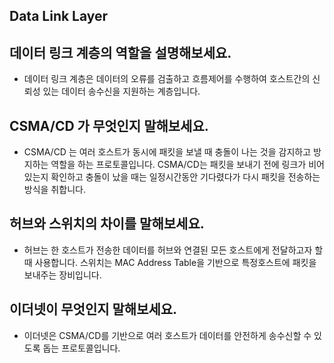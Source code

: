 ## Data Link Layer

## 데이터 링크 계층의 역할을 설명해보세요.

- 데이터 링크 계층은 데이터의 오류를 검출하고 흐름제어를 수행하여 호스트간의 신뢰성 있는 데이터 송수신을 지원하는 계층입니다.

## CSMA/CD 가 무엇인지 말해보세요.

- CSMA/CD 는 여러 호스트가 동시에 패킷을 보낼 때 충돌이 나는 것을 감지하고 방지하는 역할을 하는 프로토콜입니다. CSMA/CD는 패킷을 보내기 전에 링크가 비어있는지 확인하고 충돌이 났을 때는 일정시간동안 기다렸다가 다시 패킷을 전송하는 방식을 취합니다.

## 허브와 스위치의 차이를 말해보세요.

- 허브는 한 호스트가 전송한 데이터를 허브와 연결된 모든 호스트에게 전달하고자 할 때 사용합니다. 스위치는 MAC Address Table을 기반으로 특정호스트에 패킷을 보내주는 장비입니다.

## 이더넷이 무엇인지 말해보세요.

- 이더넷은 CSMA/CD를 기반으로 여러 호스트가 데이터를 안전하게 송수신할 수 있도록 돕는 프로토콜입니다.
